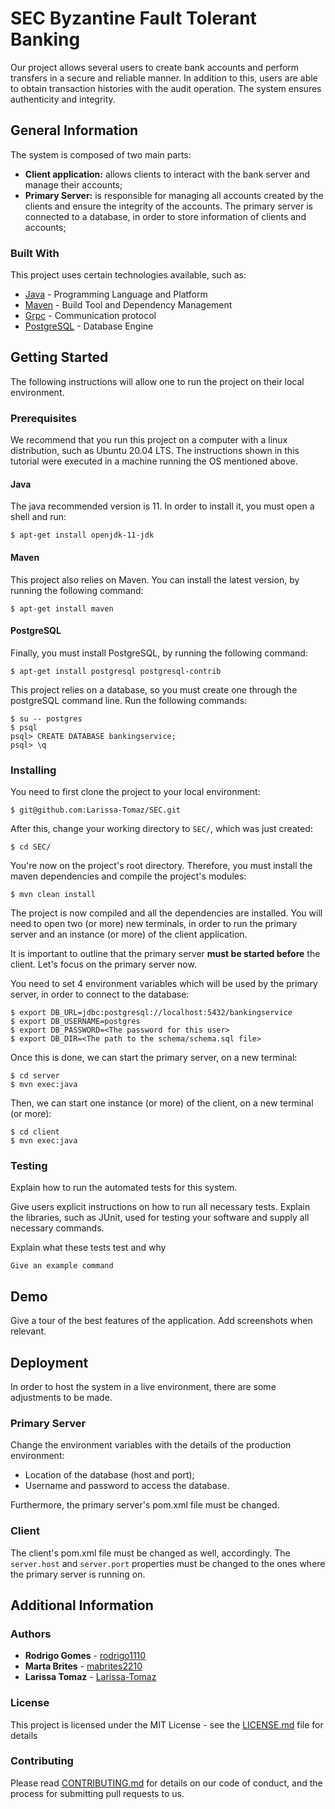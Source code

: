 # SEC Byzantine Fault Tolerant Banking

Our project allows several users to create bank accounts and perform transfers in a secure and reliable manner.
In addition to this, users are able to obtain transaction histories with the audit operation.
The system ensures authenticity and integrity.


## General Information

The system is composed of two main parts:
- **Client application:** allows clients to interact with the bank server and manage their accounts;
- **Primary Server:** is responsible for managing all accounts created by the clients and ensure the integrity of the accounts. The primary server is connected to a database, in order to store information of clients and accounts;
  

### Built With

This project uses certain technologies available, such as:

* [Java](https://openjdk.java.net/) - Programming Language and Platform
* [Maven](https://maven.apache.org/) - Build Tool and Dependency Management
* [Grpc](https://grpc.io/docs/languages/java/basics/) - Communication protocol
* [PostgreSQL](https://www.postgresql.org/) - Database Engine

## Getting Started

The following instructions will allow one to run the project on their local environment.

### Prerequisites

We recommend that you run this project on a computer with a linux distribution, such as Ubuntu 20.04 LTS.
The instructions shown in this tutorial were executed in a machine running the OS mentioned above.

#### Java

The java recommended version is 11. In order to install it, you must open a shell and run:
```shell
$ apt-get install openjdk-11-jdk
```

#### Maven

This project also relies on Maven. You can install the latest version, by running the following command:
```shell
$ apt-get install maven
```

#### PostgreSQL
Finally, you must install PostgreSQL, by running the following command:
```shell
$ apt-get install postgresql postgresql-contrib
```

This project relies on a database, so you must create one through the postgreSQL command line. Run the following commands:
```shell
$ su -- postgres
$ psql
psql> CREATE DATABASE bankingservice;
psql> \q
```


### Installing

You need to first clone the project to your local environment:
```shell
$ git@github.com:Larissa-Tomaz/SEC.git
```

After this, change your working directory to `SEC/`, which was just created:
```shell 
$ cd SEC/
```

You're now on the project's root directory. Therefore, you must install the maven dependencies and
compile the project's modules:
```shell
$ mvn clean install
```

The project is now compiled and all the dependencies are installed.
You will need to open two (or more) new terminals, in order to run the primary server
and an instance (or more) of the client application.

It is important to outline that the primary server **must be started before** the client.
Let's focus on the primary server now.

You need to set 4 environment variables which will be used by the primary server, in order to connect to the database:
```shell
$ export DB_URL=jdbc:postgresql://localhost:5432/bankingservice
$ export DB_USERNAME=postgres
$ export DB_PASSWORD=<The password for this user>
$ export DB_DIR=<The path to the schema/schema.sql file>
```

Once this is done, we can start the primary server, on a new terminal:
```shell
$ cd server
$ mvn exec:java
```

Then, we can start one instance (or more) of the client, on a new terminal (or more):
```shell
$ cd client
$ mvn exec:java
```

### Testing

Explain how to run the automated tests for this system.

Give users explicit instructions on how to run all necessary tests.
Explain the libraries, such as JUnit, used for testing your software and supply all necessary commands.

Explain what these tests test and why

```
Give an example command
```

## Demo

Give a tour of the best features of the application.
Add screenshots when relevant.

## Deployment

In order to host the system in a live environment, there are some adjustments to be made.

### Primary Server
Change the environment variables with the details of the production environment:
- Location of the database (host and port);
- Username and password to access the database.

Furthermore, the primary server's pom.xml file must be changed.

### Client
The client's pom.xml file must be changed as well, accordingly. The `server.host` and `server.port` properties
must be changed to the ones where the primary server is running on.

## Additional Information

### Authors

* **Rodrigo Gomes** - [rodrigo1110](https://github.com/rodrigo1110)
* **Marta Brites**  - [mabrites2210](https://github.com/mabrites2210)
* **Larissa Tomaz** - [Larissa-Tomaz](https://github.com/Larissa-Tomaz)

### License

This project is licensed under the MIT License - see the [LICENSE.md](LICENSE.md) file for details

### Contributing

Please read [CONTRIBUTING.md](https://gist.github.com/PurpleBooth/b24679402957c63ec426) for details on our code of conduct, and the process for submitting pull requests to us.
